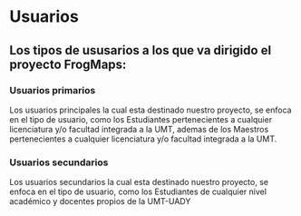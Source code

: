 # Usuarios

## Los tipos de ususarios a los que va dirigido el proyecto FrogMaps:

### Usuarios primarios

Los usuarios principales la cual esta destinado nuestro proyecto, se enfoca en el tipo de usuario, como los 
Estudiantes pertenecientes a cualquier licenciatura y/o facultad integrada a la UMT, ademas de los Maestros pertenecientes a cualquier licenciatura y/o facultad integrada a la UMT.


### Usuarios secundarios

Los usuarios secundarios la cual esta destinado nuestro proyecto, se enfoca en el tipo de usuario, como los 
Estudiantes de cualquier nivel académico y docentes propios de la UMT-UADY 
